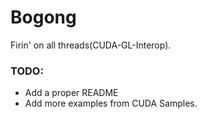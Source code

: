 # Bogong
Firin' on all threads(CUDA-GL-Interop).
### TODO:
  - Add a proper README
  - Add more examples from CUDA Samples.
